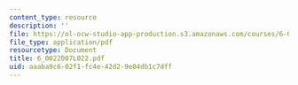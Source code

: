 ```yaml
---
content_type: resource
description: ''
file: https://ol-ocw-studio-app-production.s3.amazonaws.com/courses/6-002-circuits-and-electronics-spring-2007/aaaba9c602f1fc4e42d29e04db1c7dff_6_0022007L022.pdf
file_type: application/pdf
resourcetype: Document
title: 6_0022007L022.pdf
uid: aaaba9c6-02f1-fc4e-42d2-9e04db1c7dff
---
```

